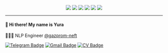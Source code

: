<p align="center">
<!--   <a href="https://sc0eur.github.io/sc0eur/cv"> -->
  <img src="https://cdn.betterttv.net/emote/6113fa8476ea4e2b9f76a2d0/3x"></img>
  <img src="https://cdn.betterttv.net/emote/6113fa8476ea4e2b9f76a2d0/3x"></img>
  <img src="https://cdn.betterttv.net/emote/6113fa8476ea4e2b9f76a2d0/3x"></img>
  <img src="https://cdn.betterttv.net/emote/6113fa8476ea4e2b9f76a2d0/3x"></img>
  <img src="https://cdn.betterttv.net/emote/6113fa8476ea4e2b9f76a2d0/3x"></img>
  <img src="https://cdn.betterttv.net/emote/6113fa8476ea4e2b9f76a2d0/3x"></img>
<!--   </a> -->
</p>

--------

#### 👋 Hi there! My name is Yura  
👨🏽‍💻 NLP Engineer [@gazprom-neft](https://github.com/gazprom-neft)


[![Telegram Badge](https://img.shields.io/badge/@scoeur-33A8E3?logo=Telegram&logoColor=white&link=https://t.me/scoeur)](https://t.me/scoeur)
[![Gmail Badge](https://img.shields.io/badge/belyakov.yury@gmail.com-c14438?logo=Gmail&logoColor=white&link=mailto:belyakov.yury@gmail.com)](mailto:belyakov.yury@gmail.com)
[![CV Badge](https://img.shields.io/badge/CV-208e1b?logoColor=white&link=https://sc0eur.github.io/sc0eur/cv)](https://sc0eur.github.io/sc0eur/cv)
